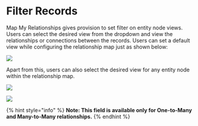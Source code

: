 # Filter Records

Map My Relationships gives provision to set filter on entity node views. Users can select the desired view from the dropdown and view the relationships or connections between the records. Users can set a default view while configuring the relationship map just as shown below:

![](<../../.gitbook/assets/Filter View Config\_1.png>)

Apart from this, users can also select the desired view for any entity node within the relationship map.

![](<../../.gitbook/assets/Filter Views Connec\_1.1.png>)

![](<../../.gitbook/assets/Filter Views Connec\_2.png>)

{% hint style="info" %}
**Note: This field is available only for One-to-Many and Many-to-Many relationships.**
{% endhint %}
